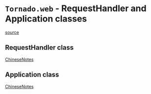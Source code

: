# `Tornado.web` - RequestHandler and Application classes
[source](https://github.com/TauWu/review_note/tree/master/高级语言学习/Python学习/tornado/source/tornado.web.py)

## RequestHandler class
[ChineseNotes](https://github.com/TauWu/review_note/tree/master/高级语言学习/Python学习/tornado/web_framework/RequestHandler.py)

## Application class
[ChineseNotes](https://github.com/TauWu/review_note/tree/master/高级语言学习/Python学习/tornado/web_framework/Application.py)